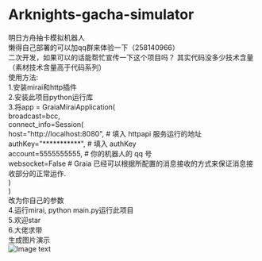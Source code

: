# Arknights-gacha-simulator  
明日方舟抽卡模拟机器人  
懒得自己部署的可以加qq群来体验一下（258140966）  
二次开发，如果可以的话能帮忙宣传一下这个项目吗？
其实代码没多少技术含量（素材技术含量高于代码系列）  
使用方法:  
  1.安装mirai和http插件  
  2.安装此项目python运行库  
  3.将app = GraiaMiraiApplication(  
        broadcast=bcc,  
        connect_info=Session(  
            host="http://localhost:8080", # 填入 httpapi 服务运行的地址  
            authKey="***********", # 填入 authKey  
            account=5555555555, # 你的机器人的 qq 号  
            websocket=False # Graia 已经可以根据所配置的消息接收的方式来保证消息接收部分的正常运作.  
        )  
    )  
    改为你自己的参数  
 4.运行mirai, python main.py运行此项目  
 5.欢迎star  
 6.大佬求带  
生成图片演示  
![Image text](https://raw.github.com/yuanyan3060/Arknights-gacha-simulator/master/test/十连.jpg)
